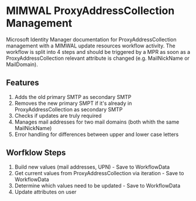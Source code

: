 MIMWAL ProxyAddressCollection Management
=============

Microsoft Identity Manager documentation for ProxyAddressCollection management with a MIMWAL update resources workflow activity. The workflow is split into 4 steps and should be triggered by a MPR as soon as a ProxyAddressCollection relevant attribute is changed (e.g. MailNickName or MailDomain).

Features
-------
  1. Adds the old primary SMTP as secondary SMTP
  2. Removes the new primary SMPT if it's already in ProxyAddressCollection as secondary SMTP
  3. Checks if updates are truly required
  4. Manages mail addresses for two mail domains (both whith the same MailNickName)
  5. Error handling for differences between upper and lower case letters
  
  Worfklow Steps
-------
  1. Build new values (mail addresses, UPN) - Save to WorkflowData
  2. Get current values from ProxyAddressCollection via iteration - Save to WorkflowData
  3. Determine which values need to be updated - Save to WorkflowData
  4. Update attributes on user
